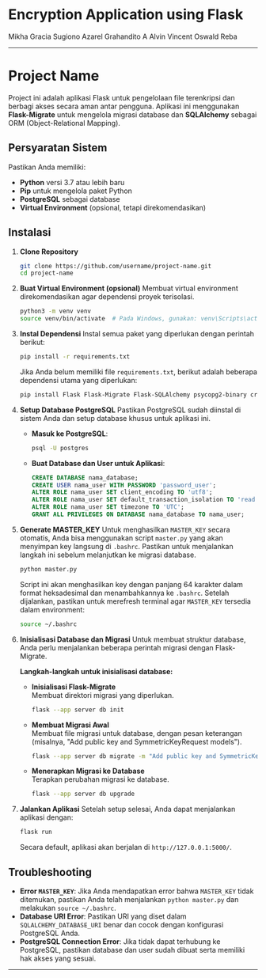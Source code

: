 # Encryption Application using Flask

Mikha Gracia Sugiono
Azarel Grahandito A
Alvin Vincent Oswald Reba

---

# Project Name

Project ini adalah aplikasi Flask untuk pengelolaan file terenkripsi dan berbagi akses secara aman antar pengguna. Aplikasi ini menggunakan **Flask-Migrate** untuk mengelola migrasi database dan **SQLAlchemy** sebagai ORM (Object-Relational Mapping).

## Persyaratan Sistem

Pastikan Anda memiliki:
- **Python** versi 3.7 atau lebih baru
- **Pip** untuk mengelola paket Python
- **PostgreSQL** sebagai database
- **Virtual Environment** (opsional, tetapi direkomendasikan)

## Instalasi

1. **Clone Repository**
   ```bash
   git clone https://github.com/username/project-name.git
   cd project-name
   ```

2. **Buat Virtual Environment (opsional)**
   Membuat virtual environment direkomendasikan agar dependensi proyek terisolasi.
   ```bash
   python3 -m venv venv
   source venv/bin/activate  # Pada Windows, gunakan: venv\Scripts\activate
   ```

3. **Instal Dependensi**
   Instal semua paket yang diperlukan dengan perintah berikut:
   ```bash
   pip install -r requirements.txt
   ```
   Jika Anda belum memiliki file `requirements.txt`, berikut adalah beberapa dependensi utama yang diperlukan:
   ```bash
   pip install Flask Flask-Migrate Flask-SQLAlchemy psycopg2-binary cryptography python-dotenv
   ```

4. **Setup Database PostgreSQL**
   Pastikan PostgreSQL sudah diinstal di sistem Anda dan setup database khusus untuk aplikasi ini.
   
   - **Masuk ke PostgreSQL**:
     ```bash
     psql -U postgres
     ```
   
   - **Buat Database dan User untuk Aplikasi**:
     ```sql
     CREATE DATABASE nama_database;
     CREATE USER nama_user WITH PASSWORD 'password_user';
     ALTER ROLE nama_user SET client_encoding TO 'utf8';
     ALTER ROLE nama_user SET default_transaction_isolation TO 'read committed';
     ALTER ROLE nama_user SET timezone TO 'UTC';
     GRANT ALL PRIVILEGES ON DATABASE nama_database TO nama_user;
     ```

5. **Generate MASTER_KEY**
   Untuk menghasilkan `MASTER_KEY` secara otomatis, Anda bisa menggunakan script `master.py` yang akan menyimpan key langsung di `.bashrc`. Pastikan untuk menjalankan langkah ini sebelum melanjutkan ke migrasi database.

   ```bash
   python master.py
   ```

   Script ini akan menghasilkan key dengan panjang 64 karakter dalam format heksadesimal dan menambahkannya ke `.bashrc`. Setelah dijalankan, pastikan untuk merefresh terminal agar `MASTER_KEY` tersedia dalam environment:

   ```bash
   source ~/.bashrc
   ```

6. **Inisialisasi Database dan Migrasi**
   Untuk membuat struktur database, Anda perlu menjalankan beberapa perintah migrasi dengan Flask-Migrate.

   **Langkah-langkah untuk inisialisasi database:**
   
   - **Inisialisasi Flask-Migrate**  
     Membuat direktori migrasi yang diperlukan.
     ```bash
     flask --app server db init
     ```

   - **Membuat Migrasi Awal**  
     Membuat file migrasi untuk database, dengan pesan keterangan (misalnya, "Add public key and SymmetricKeyRequest models").
     ```bash
     flask --app server db migrate -m "Add public key and SymmetricKeyRequest models"
     ```

   - **Menerapkan Migrasi ke Database**  
     Terapkan perubahan migrasi ke database.
     ```bash
     flask --app server db upgrade
     ```

7. **Jalankan Aplikasi**
   Setelah setup selesai, Anda dapat menjalankan aplikasi dengan:
   ```bash
   flask run
   ```

   Secara default, aplikasi akan berjalan di `http://127.0.0.1:5000/`.

## Troubleshooting

- **Error `MASTER_KEY`**: Jika Anda mendapatkan error bahwa `MASTER_KEY` tidak ditemukan, pastikan Anda telah menjalankan `python master.py` dan melakukan `source ~/.bashrc`.
- **Database URI Error**: Pastikan URI yang diset dalam `SQLALCHEMY_DATABASE_URI` benar dan cocok dengan konfigurasi PostgreSQL Anda.
- **PostgreSQL Connection Error**: Jika tidak dapat terhubung ke PostgreSQL, pastikan database dan user sudah dibuat serta memiliki hak akses yang sesuai.

---

